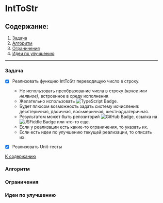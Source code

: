 # IntToStr

## Содержание:

1. [Задача](#задача)
2. [Алгоритм](#алгоритм)
3. [Ограничения](#ограничения)
4. [Идеи по улучшению](#идеи-по-улучшению)

---

### Задача

- [x] Реализовать функцию IntToStr переводящую число в строку.

  - Не использовать преобразование числа в строку _(явное или неявное)_, встроенное в среду исполнения.
  - Желательно использовать ![TypeScript Badge](https://img.shields.io/badge/TypeScript-3178C6?logo=typescript&logoColor=fff&style=flat).
  - Будет плюсом возможность задать систему исчисления: десятеричная, двоичная, восьмеричная, шестнадцатеричная.
  - Результатом может быть репозиторий ![GitHub Badge](https://img.shields.io/badge/GitHub-181717?logo=github&logoColor=fff&style=flat), ссылка на ![JSFiddle Badge](https://img.shields.io/badge/JSFiddle-0084FF?logo=jsfiddle&logoColor=fff&style=flat) или что-то еще.
  - Если у реализации есть какие-то ограничения, то указать их.
  - Если есть идеи по улучшению текущей реализации, то описать их.

- [x] Реализовать Unit-тесты

[К содержанию](#inttostr)

### Алгоритм

### Ограничения

### Идеи по улучшению
